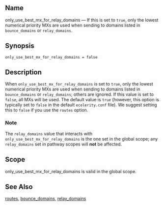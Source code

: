 <a name="conf.ref.only_use_best_mx_for_relay_domains"></a>
## Name

only_use_best_mx_for_relay_domains — If this is set to `true`, only the lowest numerical priority MXs are used when sending to domains listed in `bounce_domains` or `relay_domains`.

## Synopsis

`only_use_best_mx_for_relay_domains = false`

<a name="idp25651696"></a>
## Description

When `only_use_best_mx_for_relay_domains` is set to `true`, only the lowest numerical priority MXs are used when sending to domains listed in `bounce_domains` or `relay_domains`; others are ignored. If this value is set to `false`, all MXs will be used. The default value is `true` (however, this option is typically set to `false` in the default `ecelerity.conf` file). We suggest setting this to `false` if you use the `routes` option.

### Note

The `relay_domains` value that interacts with `only_use_best_mx_for_relay_domains` is the one set in the global scope; any `relay_domains` set in pathway scopes will **not** be affected.

<a name="idp25661248"></a>
## Scope

only_use_best_mx_for_relay_domains is valid in the global scope.

<a name="idp25663104"></a>
## See Also

[routes](conf.ref.routes "routes"), [bounce_domains](conf.ref.bounce_domains.php "bounce_domains"), [relay_domains](conf.ref.relay_domains.php "relay_domains")
